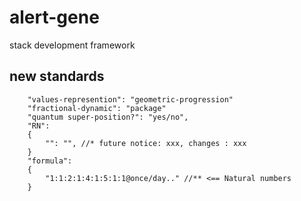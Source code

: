 # alert-gene
stack development framework

## new standards 
        "values-represention": "geometric-progression"
        "fractional-dynamic": "package"
        "quantum super-position?": "yes/no",
        "RN":
        {
            "": "", //* future notice: xxx, changes : xxx
        }
        "formula":
        {
            "1:1:2:1:4:1:5:1:1@once/day.." //** <== Natural numbers
		}